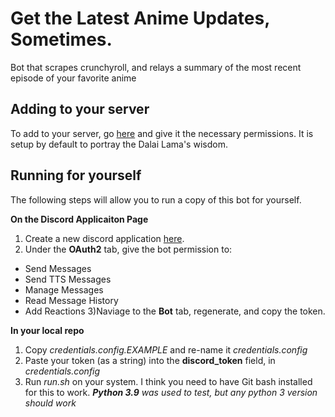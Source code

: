 # Get the Latest Anime Updates, Sometimes.
Bot that scrapes crunchyroll, and relays a summary of the most recent episode of your favorite anime
## Adding to your server
To add to your server, go [here](https://discord.com/api/oauth2/authorize?client_id=810394677705703466&permissions=79936&scope=bot) and give it the necessary permissions. It is setup by default to portray the Dalai Lama's wisdom.

## Running for yourself
The following steps will allow you to run a copy of this bot for yourself.

**On the Discord Applicaiton Page**
1) Create a new discord application [here](https://discord.com/developers/applications).
2) Under the **OAuth2** tab, give the bot permission to:
  * Send Messages
  * Send TTS Messages
  * Manage Messages
  * Read Message History
  * Add Reactions
3)Naviage to the **Bot** tab, regenerate, and copy the token.

**In your local repo**
1) Copy *credentials.config.EXAMPLE* and re-name it *credentials.config*
2) Paste your token (as a string) into the **discord_token** field, in *credentials.config*
3) Run *run.sh* on your system. I think you need to have Git bash installed for this to work. _**Python 3.9** was used to test, but any python 3 version should work_
